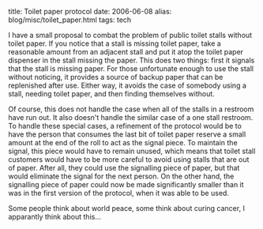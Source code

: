 title: Toilet paper protocol
date: 2006-06-08
alias: blog/misc/toilet_paper.html
tags: tech

I have a small proposal to combat the problem of public toilet
stalls without toilet paper. If you notice that a stall is missing
toilet paper, take a reasonable amount from an adjacent stall and
put it atop the toilet paper dispenser in the stall missing
the paper. This does two things: first it signals that the
stall is missing paper. For those unfortunate enough to use the stall
without noticing, it provides a source of backup paper that can
be replenished after use. Either way, it avoids the case of 
somebody using a stall, needing toilet paper, and then finding
themselves without.

Of course, this does not handle the case when all of the stalls
in a restroom have run out. It also doesn't handle the similar
case of a one stall restroom. To handle these special cases, 
a refinement of the protocol would be to have the person that 
consumes the last bit of toilet paper reserve a small amount
at the end of the roll to act as the signal piece.  To maintain
the signal, this piece would have to remain unused, which means
that toilet stall customers would have to be more careful to avoid
using stalls that are out of paper.  After all, they could use
the signalling piece of paper, but that would eliminate the signal
for the next person. On the other hand, the signalling piece
of paper could now be made significantly smaller than it was
in the first version of the protocol, when it was able to be
used.

Some people think about world peace, some think about curing
cancer, I apparantly think about this...
